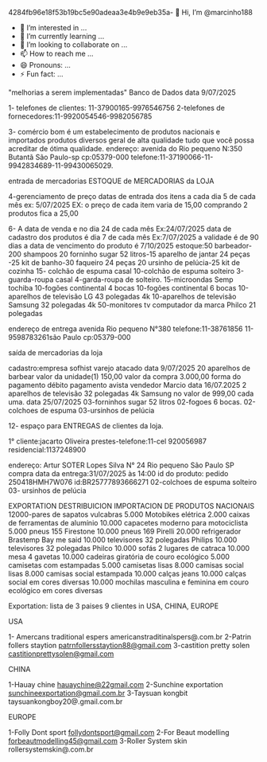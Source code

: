 4284fb96e18f53b19bc5e90adeaa3e4b9e9eb35a- 👋 Hi, I’m @marcinho188
- 👀 I’m interested in ...
- 🌱 I’m currently learning ...
- 💞️ I’m looking to collaborate on ...
- 📫 How to reach me ...
- 😄 Pronouns: ...
- ⚡ Fun fact: ...

<!---
marcinho188/marcinho188 is a ✨ special ✨ repository because its `README.md` (this file) appears on your GitHub profile.
You can click the Preview link to take a look at your changes.
---> "melhorias a serem implementadas" Banco de Dados data 9/07/2025

1- telefones de clientes: 11-37900165-9976546756
2-telefones de fornecedores:11-9920054546-9982056785

3- comércio bom é um estabelecimento de produtos nacionais e importados produtos diversos geral de alta qualidade tudo que você possa acreditar de ótima qualidade.
endereço: avenida do Rio pequeno N:350 Butantã São Paulo-sp cp:05379-000 telefone:11-37190066-11-9942834689-11-99430065029.

entrada de mercadorias ESTOQUE de MERCADORIAS da LOJA

4-gerenciamento de preço 
datas de entrada dos itens a cada dia 5 de cada mês ex: 5/07/2025 EX: o preço de cada item varia de 15,00 comprando 2 produtos fica a 25,00 

6- A data de venda e no dia 24 de cada mês Ex:24/07/2025 data de cadastro dos produtos é dia 7 de cada mês Ex:7/07/2025 a validade é de 90 dias a data de vencimento do produto é  7/10/2025 
estoque:50 barbeador-200 shampoos 20 forninho sugar 52 litros-15 aparelho de jantar 24 peças -25 kit de banho-30 faqueiro 24 peças 20 ursinho de pelúcia-25 kit de cozinha 15- colchão de espuma casal 10-colchão de espuma solteiro 3-guarda-roupa casal 4-garda-roupa de solteiro.
15-microondas Semp tochiba 
10-fogões continental 4 bocas
10-fogões continental 6 bocas 
10-aparelhos de televisão LG 43 polegadas 4k
10-aparelhos de televisão Samsung 32 polegadas 4k
50-monitores tv computador da marca Philco 21 polegadas 



endereço de entrega avenida Rio pequeno N°380 telefone:11-38761856 11-9598783261são Paulo cp:05379-000

saída de mercadorias da loja


cadastro:empresa sofhist varejo atacado
data 9/07/2025 20 aparelhos de barbear valor da unidade(1) 150,00
valor da compra 3.000,00
forma do pagamento débito pagamento avista vendedor Marcio
data 16/07.2025
2 aparelhos de televisão 32 polegadas 4k Samsung no valor de 999,00 cada uma.
data 25/07/2025
03-forninhos sugar 52 litros
02-fogoes 6 bocas.
02-colchoes de espuma 
03-ursinhos de pelúcia 

12- espaço para ENTREGAS de clientes da loja.


1° cliente:jacarto Oliveira prestes-telefone:11-cel 920056987 residencial:1137248900

endereço: Artur SOTER Lopes Silva N° 24 Rio pequeno São Paulo SP 
compra   data da entrega:31/07/2025 às 14:00 id do produto: pedido 250418HMH7W076 id:BR25777893666271
02-colchoes de espuma solteiro 
03- ursinhos de pelúcia 

EXPORTATION DESTRIBUICION IMPORTACION DE PRODUTOS NACIONAIS 
12000-pares de sapatos vulcabras 
5.000 Motobikes elétrica 
2.000 caixas de ferramentas de alumínio 
10.000 capacetes moderno para motociclista 
5.000 pneus 155 Firestone 
10.000 pneus 169 Pirelli 
20.000 refrigerador Brastemp Bay me said 
10.000 televisores 32 polegadas Philips 
10.000 televisores 32 polegadas Philco 
10.000 sofás 2 lugares de catraca 
10.000 mesa 4 gavetas
10.000 cadeiras giratória de couro ecológico 
5.000 camisetas com estampadas
5.000 camisetas lisas
8.000 camisas social lisas
8.000 camisas social estampada 
10.000 calças jeans 
10.000 calças social em cores diversas 
10.000 mochilas masculina e feminina em couro ecológico em cores diversas 

Exportation: lista de 3 paises 9 clientes in USA, CHINA, EUROPE 

USA 

1- Amercans traditional espers americanstraditinalspers@.com.br
2-Patrin follers staytion patrnfollersstaytion88@gmail.com
3-castition pretty solen castitionprettysolen@gmail.com

CHINA

1-Hauay chine hauaychine@22gmail.com
2-Sunchine exportation sunchineexportation@gmail.com.br
3-Taysuan kongbit taysuankongboy20@.gmail.com.br

EUROPE 

1-Folly Dont sport follydontsport@gmail.com
2-For Beaut modelling forbeautmodelling45@gmail.com
3-Roller System skin rollersystemskin@.com.br











